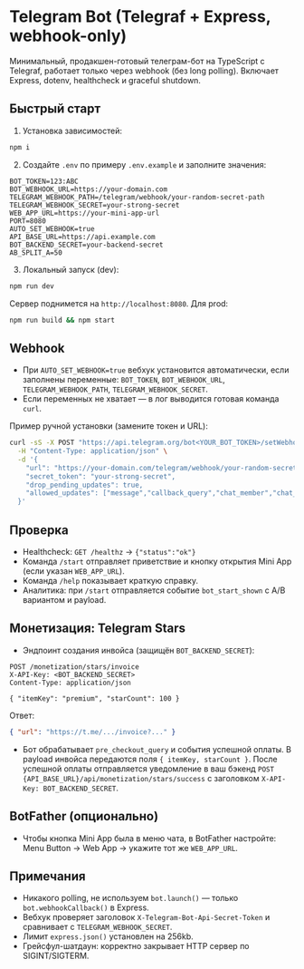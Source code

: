 # Telegram Bot (Telegraf + Express, webhook-only)

Минимальный, продакшен-готовый телеграм-бот на TypeScript с Telegraf, работает только через webhook (без long polling). Включает Express, dotenv, healthcheck и graceful shutdown.

## Быстрый старт

1. Установка зависимостей:

```bash
npm i
```

2. Создайте `.env` по примеру `.env.example` и заполните значения:

```env
BOT_TOKEN=123:ABC
BOT_WEBHOOK_URL=https://your-domain.com
TELEGRAM_WEBHOOK_PATH=/telegram/webhook/your-random-secret-path
TELEGRAM_WEBHOOK_SECRET=your-strong-secret
WEB_APP_URL=https://your-mini-app-url
PORT=8080
AUTO_SET_WEBHOOK=true
API_BASE_URL=https://api.example.com
BOT_BACKEND_SECRET=your-backend-secret
AB_SPLIT_A=50
```

3. Локальный запуск (dev):

```bash
npm run dev
```

Сервер поднимется на `http://localhost:8080`. Для prod:

```bash
npm run build && npm start
```

## Webhook

- При `AUTO_SET_WEBHOOK=true` вебхук установится автоматически, если заполнены переменные: `BOT_TOKEN`, `BOT_WEBHOOK_URL`, `TELEGRAM_WEBHOOK_PATH`, `TELEGRAM_WEBHOOK_SECRET`.
- Если переменных не хватает — в лог выводится готовая команда `curl`.

Пример ручной установки (замените токен и URL):

```bash
curl -sS -X POST "https://api.telegram.org/bot<YOUR_BOT_TOKEN>/setWebhook" \
  -H "Content-Type: application/json" \
  -d '{
    "url": "https://your-domain.com/telegram/webhook/your-random-secret-path",
    "secret_token": "your-strong-secret",
    "drop_pending_updates": true,
    "allowed_updates": ["message","callback_query","chat_member","chat_join_request"]
  }'
```

## Проверка

- Healthcheck: `GET /healthz` → `{"status":"ok"}`
- Команда `/start` отправляет приветствие и кнопку открытия Mini App (если указан `WEB_APP_URL`).
- Команда `/help` показывает краткую справку.
- Аналитика: при `/start` отправляется событие `bot_start_shown` с A/B вариантом и payload.

## Монетизация: Telegram Stars

- Эндпоинт создания инвойса (защищён `BOT_BACKEND_SECRET`):

```http
POST /monetization/stars/invoice
X-API-Key: <BOT_BACKEND_SECRET>
Content-Type: application/json

{ "itemKey": "premium", "starCount": 100 }
```

Ответ:

```json
{ "url": "https://t.me/.../invoice?..." }
```

- Бот обрабатывает `pre_checkout_query` и события успешной оплаты. В payload инвойса передаются поля `{ itemKey, starCount }`. После успешной оплаты отправляется уведомление в ваш бэкенд `POST {API_BASE_URL}/api/monetization/stars/success` с заголовком `X-API-Key: BOT_BACKEND_SECRET`.

## BotFather (опционально)

- Чтобы кнопка Mini App была в меню чата, в BotFather настройте: Menu Button → Web App → укажите тот же `WEB_APP_URL`.

## Примечания

- Никакого polling, не используем `bot.launch()` — только `bot.webhookCallback()` в Express.
- Вебхук проверяет заголовок `X-Telegram-Bot-Api-Secret-Token` и сравнивает с `TELEGRAM_WEBHOOK_SECRET`.
- Лимит `express.json()` установлен на 256kb.
- Грейсфул-шатдаун: корректно закрывает HTTP сервер по SIGINT/SIGTERM.


